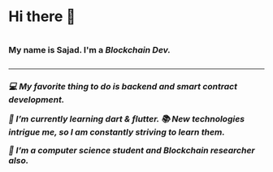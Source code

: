 ### <h1>Hi there 👋<h1>
  <h3>My name is Sajad. I'm a <i>Blockchain Dev<i>.<h3><hr>

<h4>💻 My favorite thing to do is backend 
and smart contract development.

🌱 I’m currently learning dart & flutter.
📚 New technologies intrigue me, so I am constantly striving to learn them.

🔴 I’m a computer science student and Blockchain researcher also.<h4>

